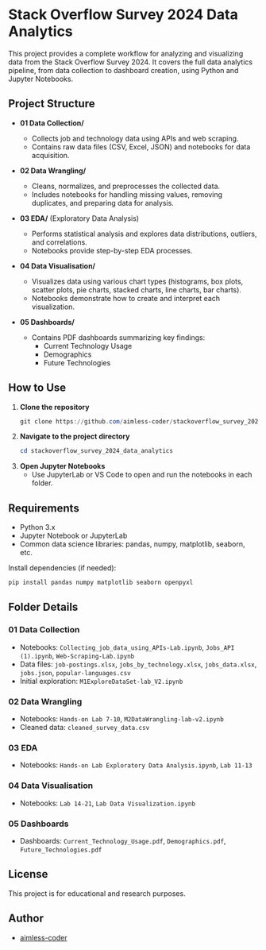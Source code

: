 # Stack Overflow Survey 2024 Data Analytics

This project provides a complete workflow for analyzing and visualizing data from the Stack Overflow Survey 2024. It covers the full data analytics pipeline, from data collection to dashboard creation, using Python and Jupyter Notebooks.

## Project Structure

- **01 Data Collection/**
	- Collects job and technology data using APIs and web scraping.
	- Contains raw data files (CSV, Excel, JSON) and notebooks for data acquisition.

- **02 Data Wrangling/**
	- Cleans, normalizes, and preprocesses the collected data.
	- Includes notebooks for handling missing values, removing duplicates, and preparing data for analysis.

- **03 EDA/** (Exploratory Data Analysis)
	- Performs statistical analysis and explores data distributions, outliers, and correlations.
	- Notebooks provide step-by-step EDA processes.

- **04 Data Visualisation/**
	- Visualizes data using various chart types (histograms, box plots, scatter plots, pie charts, stacked charts, line charts, bar charts).
	- Notebooks demonstrate how to create and interpret each visualization.

- **05 Dashboards/**
	- Contains PDF dashboards summarizing key findings:
		- Current Technology Usage
		- Demographics
		- Future Technologies

## How to Use

1. **Clone the repository**
	 ```powershell
	 git clone https://github.com/aimless-coder/stackoverflow_survey_2024_data_analytics.git
	 ```
2. **Navigate to the project directory**
	 ```powershell
	 cd stackoverflow_survey_2024_data_analytics
	 ```
3. **Open Jupyter Notebooks**
	 - Use JupyterLab or VS Code to open and run the notebooks in each folder.

## Requirements

- Python 3.x
- Jupyter Notebook or JupyterLab
- Common data science libraries: pandas, numpy, matplotlib, seaborn, etc.

Install dependencies (if needed):
```powershell
pip install pandas numpy matplotlib seaborn openpyxl
```

## Folder Details

### 01 Data Collection
- Notebooks: `Collecting_job_data_using_APIs-Lab.ipynb`, `Jobs_API (1).ipynb`, `Web-Scraping-Lab.ipynb`
- Data files: `job-postings.xlsx`, `jobs_by_technology.xlsx`, `jobs_data.xlsx`, `jobs.json`, `popular-languages.csv`
- Initial exploration: `M1ExploreDataSet-lab_V2.ipynb`

### 02 Data Wrangling
- Notebooks: `Hands-on Lab 7-10`, `M2DataWrangling-lab-v2.ipynb`
- Cleaned data: `cleaned_survey_data.csv`

### 03 EDA
- Notebooks: `Hands-on Lab Exploratory Data Analysis.ipynb`, `Lab 11-13`

### 04 Data Visualisation
- Notebooks: `Lab 14-21`, `Lab Data Visualization.ipynb`

### 05 Dashboards
- Dashboards: `Current_Technology_Usage.pdf`, `Demographics.pdf`, `Future_Technologies.pdf`

## License

This project is for educational and research purposes.

## Author

- [aimless-coder](https://github.com/aimless-coder)

